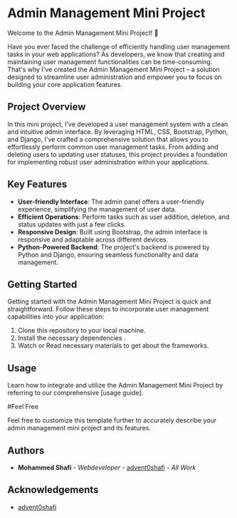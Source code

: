 # Admin Management Mini Project

Welcome to the Admin Management Mini Project! 🚀

Have you ever faced the challenge of efficiently handling user management tasks in your web applications? As developers, we know that creating and maintaining user management functionalities can be time-consuming. That's why I've created the Admin Management Mini Project – a solution designed to streamline user administration and empower you to focus on building your core application features.

## Project Overview

In this mini project, I've developed a user management system with a clean and intuitive admin interface. By leveraging HTML, CSS, Bootstrap, Python, and Django, I've crafted a comprehensive solution that allows you to effortlessly perform common user management tasks. From adding and deleting users to updating user statuses, this project provides a foundation for implementing robust user administration within your applications.

## Key Features

- **User-friendly Interface**: The admin panel offers a user-friendly experience, simplifying the management of user data.
- **Efficient Operations**: Perform tasks such as user addition, deletion, and status updates with just a few clicks.
- **Responsive Design**: Built using Bootstrap, the admin interface is responsive and adaptable across different devices.
- **Python-Powered Backend**: The project's backend is powered by Python and Django, ensuring seamless functionality and data management.

## Getting Started

Getting started with the Admin Management Mini Project is quick and straightforward. Follow these steps to incorporate user management capabilities into your application:

1. Clone this repository to your local machine.
2. Install the necessary dependencies .
3. Watch or Read necessary materials to get about the frameworks.

## Usage

Learn how to integrate and utilize the Admin Management Mini Project by referring to our comprehensive [usage guide].


#Feel Free 

Feel free to customize this template further to accurately describe your admin management mini project and its features.


## Authors

- **Mohammed Shafi** - _Webdeveloper_ - [advent0shafi](https://github.com/advent0shafi/) - _All Work_

## Acknowledgements

- [advent0shafi](https://github.com/advent0shafi/)

